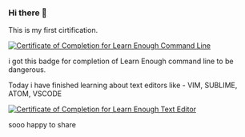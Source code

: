 ### Hi there 👋

<!--
**vidyakinjarapu/vidyakinjarapu** is a ✨ _special_ ✨ repository because its `README.md` (this file) appears on your GitHub profile.

Here are some ideas to get you started:

- 🔭 I’m currently working on ...
- 🌱 I’m currently learning ...
- 👯 I’m looking to collaborate on ...
- 🤔 I’m looking for help with ...
- 💬 Ask me about ...
- 📫 How to reach me: ...
- 😄 Pronouns: ...
- ⚡ Fun fact: ...
-->
This is my first cirtification.


<a href="https://www.learnenough.com/certificates/ea7c747f"><img src="https://www.learnenough.com/certificates/ea7c747f/command-line-tutorial.svg" alt="Certificate of Completion for Learn Enough Command Line"></a>


i got this badge for completion of Learn Enough command line to be dangerous.

Today i have finished learning about text editors like  - VIM, SUBLIME, ATOM, VSCODE



<a href="https://www.learnenough.com/certificates/ea7c747f"><img src="https://www.learnenough.com/certificates/ea7c747f/text-editor-tutorial.svg" alt="Certificate of Completion for Learn Enough Text Editor"></a>



sooo  happy to share
